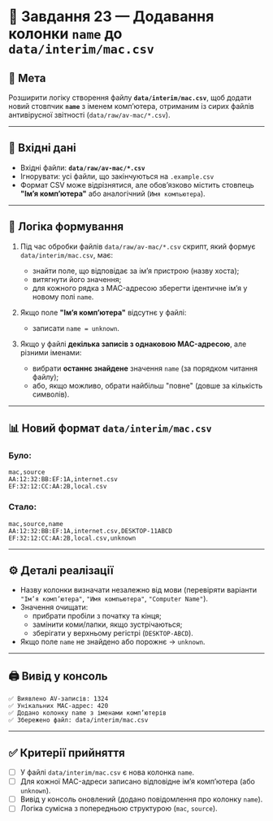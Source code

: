 # 🧩 Завдання 23 — Додавання колонки `name` до `data/interim/mac.csv`

## 🎯 Мета
Розширити логіку створення файлу **`data/interim/mac.csv`**, щоб додати новий стовпчик **`name`** з іменем комп’ютера, отриманим із сирих файлів антивірусної звітності (`data/raw/av-mac/*.csv`).

---

## 📂 Вхідні дані
- Вхідні файли: **`data/raw/av-mac/*.csv`**
- Ігнорувати: усі файли, що закінчуються на `.example.csv`
- Формат CSV може відрізнятися, але обов’язково містить стовпець **"Ім’я комп’ютера"** або аналогічний (`Имя компьютера`).

---

## 🧩 Логіка формування
1. Під час обробки файлів `data/raw/av-mac/*.csv` скрипт, який формує `data/interim/mac.csv`, має:
   - знайти поле, що відповідає за ім’я пристрою (назву хоста);
   - витягнути його значення;
   - для кожного рядка з MAC-адресою зберегти ідентичне ім’я у новому полі `name`.

2. Якщо поле **"Ім’я комп’ютера"** відсутнє у файлі:
   - записати `name = unknown`.

3. Якщо у файлі **декілька записів з однаковою MAC-адресою**, але різними іменами:
   - вибрати **останнє знайдене** значення `name` (за порядком читання файлу);
   - або, якщо можливо, обрати найбільш "повне" (довше за кількість символів).

---

## 📊 Новий формат `data/interim/mac.csv`

### Було:
```
mac,source
AA:12:32:BB:EF:1A,internet.csv
EF:32:12:CC:AA:2B,local.csv
```

### Стало:
```
mac,source,name
AA:12:32:BB:EF:1A,internet.csv,DESKTOP-11ABCD
EF:32:12:CC:AA:2B,local.csv,unknown
```

---

## ⚙️ Деталі реалізації
- Назву колонки визначати незалежно від мови (перевіряти варіанти `"Ім’я комп’ютера"`, `"Имя компьютера"`, `"Computer Name"`).
- Значення очищати:
  - прибрати пробіли з початку та кінця;
  - замінити коми/лапки, якщо зустрічаються;
  - зберігати у верхньому регістрі (`DESKTOP-ABCD`).
- Якщо поле `name` не знайдено або порожнє → `unknown`.

---

## 🖨️ Вивід у консоль
```
✅ Виявлено AV-записів: 1324
✅ Унікальних MAC-адрес: 420
✅ Додано колонку name з іменами комп’ютерів
✅ Збережено файл: data/interim/mac.csv
```

---

## ✅ Критерії прийняття
- [ ] У файлі `data/interim/mac.csv` є нова колонка `name`.
- [ ] Для кожної MAC-адреси записано відповідне ім’я комп’ютера (або `unknown`).
- [ ] Вивід у консоль оновлений (додано повідомлення про колонку `name`).
- [ ] Логіка сумісна з попередньою структурою (`mac`, `source`).
